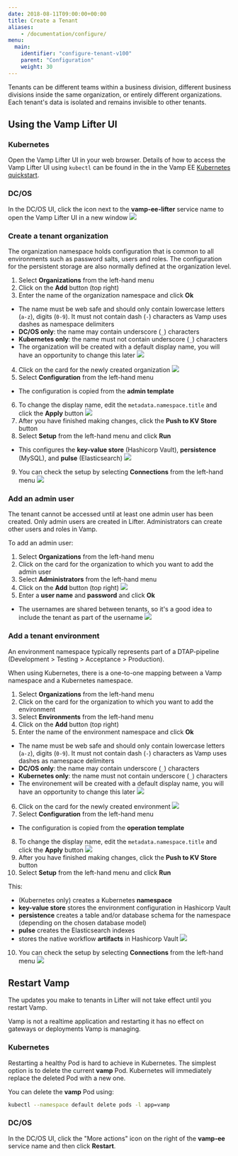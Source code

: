 ```yaml
---
date: 2018-08-11T09:00:00+00:00
title: Create a Tenant
aliases:
    - /documentation/configure/
menu:
  main:
    identifier: "configure-tenant-v100"
    parent: "Configuration"
    weight: 30
---
```


Tenants can be different teams within a business division, different business divisions inside the same organization, or entirely different organizations. Each tenant's data is isolated and remains invisible to other tenants.

## Using the Vamp Lifter UI

### Kubernetes
Open the Vamp Lifter UI in your web browser. Details of how to access the Vamp Lifter UI using `kubectl` can be found in the in the Vamp EE [Kubernetes quickstart](/documentation/installation/kubernetes).

### DC/OS
In the DC/OS UI, click the icon next to the **vamp-ee-lifter** service name to open the Vamp Lifter UI in a new window
![](/images/screens/v100/dcos-vamp-lifteree.png)

### Create a tenant organization
The organization namespace holds configuration that is common to all environments such as password salts, users and roles. The configuration for the persistent storage are also normally defined at the organization level.

1. Select **Organizations** from the left-hand menu
2. Click on the **Add** button (top right)
3. Enter the name of the organization namespace and click **Ok**
  * The name must be web safe and should only contain lowercase  letters (`a-z`), digits (`0-9`). It must not contain dash (`-`) characters as Vamp uses dashes as namespace delimiters
  * **DC/OS only**: the name may contain underscore (`_`) characters
  * **Kubernetes only**: the name must not contain underscore (`_`) characters
  * The organization will be created with a default display name, you will have an opportunity to change this later
  ![](/images/screens/v100/lifteree-organizations-add.png)
4. Click on the card for the newly created organization
  ![](/images/screens/v100/lifteree-organizations.png)
5. Select **Configuration** from the left-hand menu
  * The configuration is copied from the **admin template**
6. To change the display name, edit the `metadata.namespace.title` and click the **Apply** button
  ![](/images/screens/v100/lifteree-configuration-neworg.png)
7. After you have finished making changes, click the **Push to KV Store** button
8. Select **Setup** from the left-hand menu and click **Run**
  * This configures the **key-value store** (Hashicorp Vault), **persistence** (MySQL), and **pulse** (Elasticsearch)
  ![](/images/screens/v100/lifteree-setup-neworg.png)
9. You can check the setup by selecting **Connections** from the left-hand menu
  ![](/images/screens/v100/lifteree-connections-neworg.png)

### Add an admin user
The tenant cannot be accessed until at least one admin user has been created. Only admin users are created in Lifter. Administrators can create other users and roles in Vamp.

To add an admin user:

1. Select **Organizations** from the left-hand menu
2. Click on the card for the organization to which you want to add the admin user
3. Select **Administrators** from the left-hand menu
4. Click on the **Add** button (top right)
  ![](/images/screens/v100/lifteree-administrators-add.png)
5. Enter a **user name** and **password** and click **Ok**
  * The usernames are shared between tenants, so it's a good idea to include the tenant as part of the username
  ![](/images/screens/v100/lifteree-administrators-neworg.png)

### Add a tenant environment
An environment namespace typically represents part of a DTAP-pipeline (Development > Testing > Acceptance > Production). 

When using Kubernetes, there is a one-to-one mapping between a Vamp namespace and a Kubernetes namespace.

1. Select **Organizations** from the left-hand menu
2. Click on the card for the organization to which you want to add the environment
3. Select **Environments** from the left-hand menu
4. Click on the **Add** button (top right)
5. Enter the name of the environment namespace and click **Ok**
  * The name must be web safe and should only contain lowercase  letters (`a-z`), digits (`0-9`). It must not contain dash (`-`) characters as Vamp uses dashes as namespace delimiters
  * **DC/OS only**: the name may contain underscore (`_`) characters
  * **Kubernetes only**: the name must not contain underscore (`_`) characters
  * The environement will be created with a default display name, you will have an opportunity to change this later
  ![](/images/screens/v100/lifteree-environments-add.png)
6. Click on the card for the newly created environment
  ![](/images/screens/v100/lifteree-environments-neworg.png)
7. Select **Configuration** from the left-hand menu
  * The configuration is copied from the **operation template**
8. To change the display name, edit the `metadata.namespace.title` and click the **Apply** button
  ![](/images/screens/v100/lifteree-configuration-neworg-newenv.png)
9. After you have finished making changes, click the **Push to KV Store** button
10. Select **Setup** from the left-hand menu and click **Run**
  
  This:
  
  * (Kubernetes only) creates a Kubernetes **namespace**
  * **key-value store** stores the environment configuration in Hashicorp Vault
  * **persistence** creates a table and/or database schema for the namespace (depending on the chosen database model)
  * **pulse** creates the Elasticsearch indexes 
  * stores the native workflow **artifacts** in Hashicorp Vault
  ![](/images/screens/v100/lifteree-setup-neworg-newenv.png)
10. You can check the setup by selecting **Connections** from the left-hand menu
  ![](/images/screens/v100/lifteree-connections-neworg-newenv.png)

## Restart Vamp

The updates you make to tenants in Lifter will not take effect until you restart Vamp.

Vamp is not a realtime application and restarting it has no effect on gateways or deployments Vamp is managing.

### Kubernetes
Restarting a healthy Pod is hard to achieve in Kubernetes. The simplest option is to delete the current **vamp** Pod. Kubernetes will immediately replace the deleted Pod with a new one.

You can delete the **vamp** Pod using:
```bash
kubectl --namespace default delete pods -l app=vamp
```

### DC/OS
In the DC/OS UI, click the "More actions" icon on the right of the **vamp-ee** service name and then click **Restart**.
